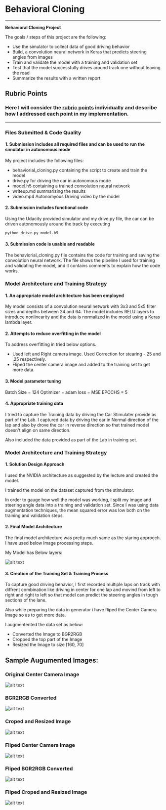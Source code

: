 # **Behavioral Cloning** 

---

**Behavioral Cloning Project**

The goals / steps of this project are the following:
* Use the simulator to collect data of good driving behavior
* Build, a convolution neural network in Keras that predicts steering angles from images
* Train and validate the model with a training and validation set
* Test that the model successfully drives around track one without leaving the road
* Summarize the results with a written report


[//]: # (Image References)

[image1]: ./writeImage/OriginalImage.png "Original Image"
[image2]: ./writeImage/org_bgr2rgb.png "BRG to RGB converted"
[image3]: ./writeImage/org_cropped_and_resized.png "Cropped and resized"
[image4]: ./writeImage/flipedImage.png "Flipped Image"
[image5]: ./writeImage/flip_bgr2rgb.png "Flipped BRG to RGB converted"
[image6]: ./writeImage/flipped_cropped_resized.png "Flipped Cropped and resized"
[image7]: ./writeImage/modelLayer.png "Flipped Image"

## Rubric Points
### Here I will consider the [rubric points](https://review.udacity.com/#!/rubrics/432/view) individually and describe how I addressed each point in my implementation.  

---
### Files Submitted & Code Quality

#### 1. Submission includes all required files and can be used to run the simulator in autonomous mode

My project includes the following files:
* behaviorial_cloning.py containing the script to create and train the model
* drive.py for driving the car in autonomous mode
* model.h5 containing a trained convolution neural network 
* writeup.md summarizing the results
* video.mp4 Autonomyous Driving video by the model 

#### 2. Submission includes functional code
Using the Udacity provided simulator and my drive.py file, the car can be driven autonomously around the track by executing 
```sh
python drive.py model.h5
```

#### 3. Submission code is usable and readable

The behaviorial_cloning.py file contains the code for training and saving the convolution neural network. The file shows the pipeline I used for training and validating the model, and it contains comments to explain how the code works.

### Model Architecture and Training Strategy

#### 1. An appropriate model architecture has been employed

My model consists of a convolution neural network with 3x3 and 5x5 filter sizes and depths between 24 and 64. The model includes RELU layers to introduce nonlinearity and the data is normalized in the model using a Keras lambda layer.

#### 2. Attempts to reduce overfitting in the model

To address overfitting in tried below options.
* Used left and Right camera image. Used Correction for stearing -.25 and .25 respectively.
* Fliped the center camera image and added to the training set to get more data.

#### 3. Model parameter tuning

Batch Size = 124
Optimizer = adam
loss = MSE
EPOCHS = 5

#### 4. Appropriate training data
 
I tried to capture the Training data by driving the Car Stimulater provide as part of the  Lab.
I captured data by driving the car in Normal direction of the lap and also by drove the car in reverse direction so that trained model doesn't  align on same direction.

Also included the data provided as part of the Lab in training set.

### Model Architecture and Training Strategy

#### 1. Solution Design Approach

I used the NVIDIA architecture as suggested by the lecture and created the model.

I trained the model on the dataset captured from the stimulator.

In order to gauge how well the model was working, I split my image and steering angle data into a training and validation set. Since I was using data augmentation techniques, the mean squared error was low both on the training and validation steps.

#### 2. Final Model Architecture

The final model architecture was pretty much same as the staring approcch. I have used below Image processing steps.

My Model has Below layers:

![alt text][image7]

#### 3. Creation of the Training Set & Training Process

To capture good driving behavior, I first recorded multiple laps on track with diffrent combination like driving in center for one lap and movind from left to right and right to left so that model can predict the steering angles in tough sections of the lane.

Also while preparing the data in generator i have fliped the Center Camera Image so as to get more data.

I  augmentented the data set as below:
 * Converted the Image to BGR2RGB
 * Cropped the top part of the Image
 * Resized the Image to size [160, 70]

## Sample Augumented Images:
### Original Center Camera Image
![alt text][image1]
### BGR2RGB Converted
![alt text][image2]
### Croped and Resized Image
![alt text][image3]
### Fliped Center Camera Image
![alt text][image4]
### Fliped BGR2RGB Converted 
![alt text][image5]
### Fliped Croped and Resized Image
![alt text][image6]



